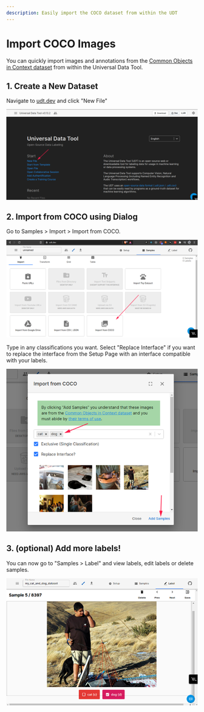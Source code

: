 ```yaml
---
description: Easily import the COCO dataset from within the UDT
---
```


# Import COCO Images

You can quickly import images and annotations from the [Common Objects in Context dataset](https://cocodataset.org) from within the Universal Data Tool.

## 1. Create a New Dataset

Navigate to [udt.dev](https://udt.dev) and click "New File"

![Click &quot;New File&quot; on udt.dev](../.gitbook/assets/image%20%2815%29.png)

## 2. Import from COCO using Dialog

Go to Samples &gt; Import &gt; Import from COCO.

![Select &quot;Import from COCO&quot; on the Samples &amp;gt; Import page](../.gitbook/assets/image%20%2820%29.png)

Type in any classifications you want. Select "Replace Interface" if you want to replace the interface from the Setup Page with an interface compatible with your labels.

![Add any labels you want, look at the preview images, and click Add Samples](../.gitbook/assets/image%20%2816%29.png)

## 3. \(optional\) Add more labels!

You can now go to "Samples &gt; Label" and view labels, edit labels or delete samples.

![Example interface from the Cat and Dog dataset created above](../.gitbook/assets/image%20%2819%29.png)



